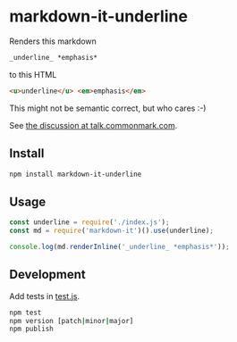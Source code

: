 # markdown-it-underline
Renders this markdown

```md
_underline_ *emphasis*
```

to this HTML

```HTML
<u>underline</u> <em>emphasis</em>
```

This might not be semantic correct, but who cares :-)

See [the discussion at talk.commonmark.com](https://talk.commonmark.org/t/feature-request-underline-text/343).

## Install

```sh
npm install markdown-it-underline
```

## Usage

```js
const underline = require('./index.js');
const md = require('markdown-it')().use(underline);

console.log(md.renderInline('_underline_ *emphasis*'));
```

## Development

Add tests in [test.js](test.js).

```sh
npm test
npm version [patch|minor|major]
npm publish
```
